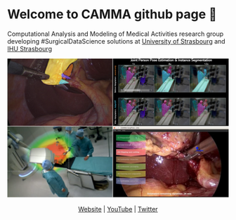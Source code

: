# Welcome to CAMMA github page :wave:

Computational Analysis and Modeling of Medical Activities research group developing #SurgicalDataScience solutions at <a href="https://www.unistra.fr">University of Strasbourg</a> and <a href="https://www.ihu-strasbourg.eu/">IHU Strasbourg</a>

![camma banner](https://github.com/CAMMA-public/.github/blob/main/camma-pic.png)

<div align="center">
<a href="http://camma.u-strasbg.fr/">Website</a> | <a href="https://www.youtube.com/@icubecamma9103">YouTube</a> | <a href="https://twitter.com/cammalab">Twitter</a>
</div>
